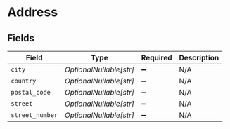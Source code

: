 # Address


## Fields

| Field                   | Type                    | Required                | Description             |
| ----------------------- | ----------------------- | ----------------------- | ----------------------- |
| `city`                  | *OptionalNullable[str]* | :heavy_minus_sign:      | N/A                     |
| `country`               | *OptionalNullable[str]* | :heavy_minus_sign:      | N/A                     |
| `postal_code`           | *OptionalNullable[str]* | :heavy_minus_sign:      | N/A                     |
| `street`                | *OptionalNullable[str]* | :heavy_minus_sign:      | N/A                     |
| `street_number`         | *OptionalNullable[str]* | :heavy_minus_sign:      | N/A                     |